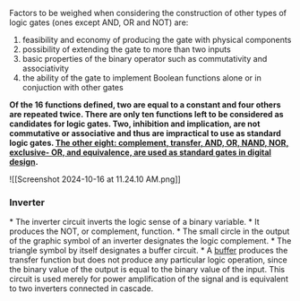 Factors to be weighed when considering the construction of other types of logic gates (ones except AND, OR and NOT) are:
1. feasibility and economy of producing the gate with physical components
2. possibility of extending the gate to more than two inputs
3. basic properties of the binary operator such as commutativity and associativity
4. the ability of the gate to implement Boolean functions alone or in conjuction with other gates

**Of the 16 functions defined, two are equal to a constant and four others are repeated twice. There are only ten functions left to be considered as candidates for logic gates. Two, inhibition and implication, are not commutative or associative and thus are impractical to use as standard logic gates. <u>The other eight: complement, transfer, AND, OR, NAND, NOR, exclusive- OR, and equivalence, are used as standard gates in digital design</u>.**

![[Screenshot 2024-10-16 at 11.24.10 AM.png]]

<h3>Inverter</h3>
* The inverter circuit inverts the logic sense of a binary variable.
* It produces the NOT, or complement, function.
* The small circle in the output of the graphic symbol of an inverter designates the logic complement.
* The triangle symbol by itself designates a buffer circuit.
* A <u>buffer</u> produces the transfer function but does not produce any particular logic operation, since the binary value of the output is equal to the binary value of the input. This circuit is used merely for power amplification of the signal and is equivalent to two inverters connected in cascade.